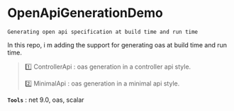 # OpenApiGenerationDemo
```
Generating open api specification at build time and run time
```

In this repo, i m adding the support for generating oas at build time and run time.
>
> :one: ControllerApi : oas generation in a controller api style.
>
> :two: MinimalApi : oas generation in a minimal api style.
>
>

**`Tools`** : net 9.0, oas, scalar
